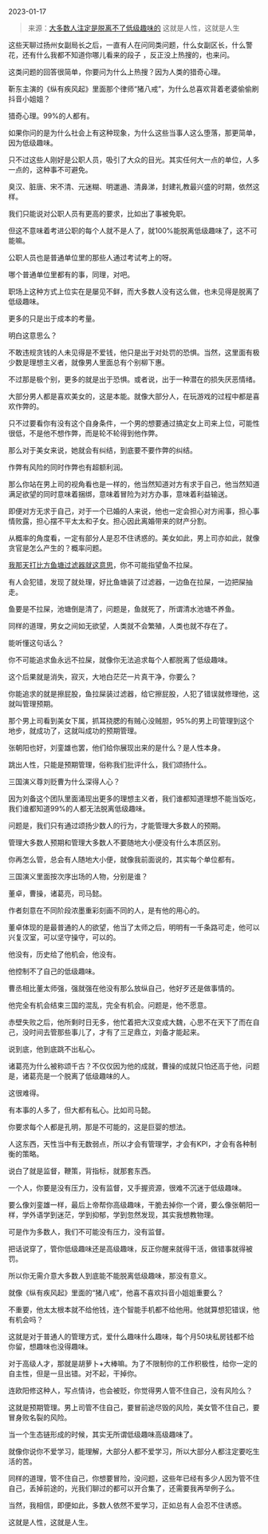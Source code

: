 2023-01-17

> 来源：[大多数人注定是脱离不了低级趣味的](http://mp.weixin.qq.com/s?__biz=MzU3NDc5Nzc0NQ==&mid=2247522231&idx=1&sn=bb35572be156d83eb0616829df768a2b&chksm=fd2e3569ca59bc7f0362359a6e25d5ddfa6190f8b65cb706e51c01b2cd0ee2be353b4b5342cd&scene=27#wechat_redirect)
> 这就是人性，这就是人生

这些天聊过扬州女副局长之后，一直有人在问同类问题，什么女副区长，什么警花，还有什么我都不知道你哪儿看来的段子 ，反正没上热搜的，也来问。  

这类问题的回答很简单，你要问为什么上热搜？因为人类的猎奇心理。

靳东主演的《纵有疾风起》里面那个律师“猪八戒”，为什么总喜欢背着老婆偷偷刷抖音小姐姐？

猎奇心理。99%的人都有。

如果你问的是为什么社会上有这种现象，为什么这些当事人这么堕落，那更简单，因为低级趣味。  

只不过这些人刚好是公职人员，吸引了大众的目光。其实任何大一点的单位，人多一点的，这种事不可避免。  

臭汉、脏唐、宋不清、元迷糊、明邋遢、清鼻涕，封建礼教最兴盛的时期，依然这样。

我们只能说对公职人员有更高的要求，比如出了事被免职。  

但这不意味着考进公职的每个人就不是人了，就100%能脱离低级趣味了，这不可能嘛。  

公职人员也是普通单位里的那些人通过考试考上的呀。  

哪个普通单位里都有的事，同理，对吧。

职场上这种方式上位实在是屡见不鲜，而大多数人没有这么做，也未见得是脱离了低级趣味。  

更多的只是出于成本的考量。

明白这意思么？  

不敢违规贪钱的人未见得是不爱钱，他只是出于对处罚的恐惧。当然，这里面有极少数是理想主义者，就像男人里面总有个别柳下惠。

不过那是极个别，更多的就是出于恐惧。或者说，出于一种潜在的损失厌恶情绪。

大部分男人都是喜欢美女的，这是本能。就像大部分人，在玩游戏的过程中都是喜欢作弊的。  

只不过要看你有没有这个自身条件，一个男的想要通过搞定女上司来上位，可能性很低，不是他不想作弊，而是轮不轮得到他作弊。  

那么对于美女来说，她就会有纠结，到底要不要作弊的纠结。  

作弊有风险的同时作弊也有超额利润。  

那么你站在男上司的视角看也是一样的，他当然知道对方有求于自己，他当然知道满足欲望的同时意味着捆绑，意味着冒险为对方办事，意味着利益输送。  

即便对方无求于自己，对于一个已婚的人来说，他也一定会担心对方闹事，担心事情败露，担心摆不平太太和子女。担心因此离婚带来的财产分割。

从概率的角度看，一定有部分人是忍不住诱惑的。美女如此，男上司亦如此，就像贪官是怎么产生的？概率问题。

[我那天打比方鱼塘过滤器就这意思](http://mp.weixin.qq.com/s?__biz=MzU3NDc5Nzc0NQ==&mid=2247522211&idx=1&sn=d17f190b0fd60500b1df582466caf117&chksm=fd2e357dca59bc6bb5d2d4e7883ce02c5be0625053e732c70b01da08043eba78d0f3a737d481&scene=21#wechat_redirect)，你不可能指望鱼不拉屎。  

有人会犯错，发现了就处理，好比鱼塘装了过滤器，一边鱼在拉屎，一边把屎抽走。  

鱼要是不拉屎，池塘倒是清了，问题是，鱼就死了，所谓清水池塘不养鱼。  

同样的道理，男女之间如无欲望，人类就不会繁殖，人类也就不存在了。

能听懂这句话么？  

你不可能追求鱼永远不拉屎，就像你无法追求每个人都脱离了低级趣味。

这个后果就是消失，寂灭，大地白茫茫一片真干净，你要么？  

你能追求的就是擦屁股，鱼拉屎装过滤器，给它擦屁股，人犯了错误就修理他，这就叫管理预期。

那个男上司看到美女下属，抓耳挠腮的有贼心没贼胆，95%的男上司管理到这个地步，就成功了，这就叫成功的预期管理。

张朝阳也好，刘銮雄也罢，他们给你展现出来的是什么？是人性本身。  

跳出人性，只能是预期管理，俗称我们批评什么，我们颂扬什么。

三国演义尊刘贬曹为什么深得人心？  

因为刘备这个团队里面涌现出更多的理想主义者，我们谁都知道理想不能当饭吃，我们谁都知道99%的人都无法脱离低级趣味。

问题是，我们只有通过颂扬少数人的行为，才能管理大多数人的预期。

管理大多数人预期和管理大多数人不要随地大小便没有什么本质区别。  

你再怎么管，总会有人随地大小便，就像我前面说的，其实每个单位都有。  

三国演义里面按次序出场的人物，分别是谁？  

董卓，曹操，诸葛亮，司马懿。

作者刻意在不同阶段浓墨重彩刻画不同的人，是有他的用心的。  

董卓体现的是最普通的人的欲望，他当了太师之后，明明有一千条路可走，他可以兴复汉室，可以坚守操守，可以的。  

他没有，历史给了他机会，他没有。  

他控制不了自己的低级趣味。

曹丞相比董太师强，强就强在他没有那么放纵自己，他好歹还是做事情的。  

他完全有机会结束三国的混乱，完全有机会。问题是，他不愿意。  

赤壁失败之后，他所剩时日无多，他忙着把大汉变成大魏，心思不在天下了而在自己，没时间去管那些事儿了，才有了三足鼎立，刘备才能起来。  

说到底，他到底跳不出私心。  

诸葛亮为什么被称颂千古？不仅仅因为他的成就，曹操的成就只怕还高于他，问题是，诸葛亮是一个脱离了低级趣味的人。  

这很难得。  

有本事的人多了，但大都有私心。比如司马懿。

你要求每个人都是孔明，那是不可能的，这是巨婴的想法。  

人这东西，天性当中有无数弱点，所以才会有管理学，才会有KPI，才会有各种制衡的策略。  

说白了就是监督，鞭策，背指标，就那套东西。

一个人，你要是没有压力，没有监督，又手握资源，很难不沉迷于低级趣味。  

要么像刘銮雄一样，最后上帝帮你高级趣味，干脆去掉你一个肾，要么像张朝阳一样，学外语学到迷茫，学到抑郁，学到忽然发现，其实我想教物理。  

可是作为多数人，我们不可能没有压力，没有监督。  

把话说穿了，管你低级趣味还是高级趣味，反正你醒来就得干活，做错事就得被罚。  

所以你无需介意大多数人到底能不能脱离低级趣味，那没有意义。

就像《纵有疾风起》里面的“猪八戒”，他喜不喜欢抖音小姐姐重要么？

不重要，他太太根本就不给他钱，连个智能手机都不给他用。他就算想犯错误，他有机会吗？

这就是对于普通人的管理方式，爱什么趣味什么趣味，每个月50块私房钱都不给你留，想趣味也没得趣味。

对于高级人才，那就是胡萝卜+大棒嘛。为了不限制你的工作积极性，给你一定的自主性，但是一旦出错。对不起，干掉你。

连欧阳修这种人，写点情诗，也会被贬，你觉得男人管不住自己，没有风险么？  

这就是预期管理。男上司管不住自己，要冒前途尽毁的风险，美女管不住自己，要冒身败名裂的风险。  

当一个生态链形成的时候，其实无所谓低级趣味高级趣味了。  

就像你说你不爱学习，能理解，大部分人都不爱学习，所以大部分人都注定要吃生活的苦。  

同样的道理，管不住自己，你想要冒险，没问题，这些年已经有多少人因为管不住自己，丢掉前途的，光我们聊过的都可以开合集了，还需要我再举例子么。  

当然，我相信，即便如此，多数人依然不爱学习，正如总有人会忍不住诱惑。  

这就是人性，这就是人生。

